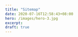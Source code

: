 ```yaml
---
title: "Sitemap"
date: 2020-07-16T12:58:43+08:00
hero: /images/hero-3.jpg
excerpt:
draft: true
---
```

